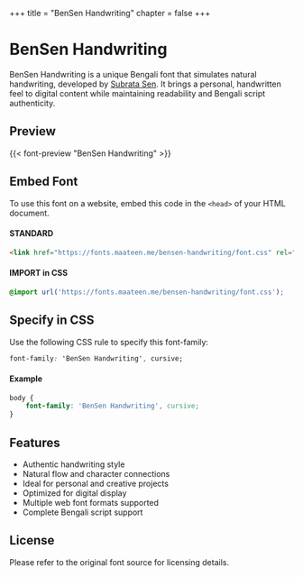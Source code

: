 +++
title = "BenSen Handwriting"
chapter = false
+++

# BenSen Handwriting

BenSen Handwriting is a unique Bengali font that simulates natural handwriting, developed by [Subrata Sen](http://www.subratasen.com/). It brings a personal, handwritten feel to digital content while maintaining readability and Bengali script authenticity.

## Preview

{{< font-preview "BenSen Handwriting" >}}

## Embed Font

To use this font on a website, embed this code in the `<head>` of your HTML document.

#### STANDARD

```html
<link href="https://fonts.maateen.me/bensen-handwriting/font.css" rel="stylesheet">
```

#### IMPORT in CSS

```css
@import url('https://fonts.maateen.me/bensen-handwriting/font.css');
```

## Specify in CSS

Use the following CSS rule to specify this font-family:

```css
font-family: 'BenSen Handwriting', cursive;
```

#### Example

```css
body {
    font-family: 'BenSen Handwriting', cursive;
}
```

## Features
- Authentic handwriting style
- Natural flow and character connections
- Ideal for personal and creative projects
- Optimized for digital display
- Multiple web font formats supported
- Complete Bengali script support

## License
Please refer to the original font source for licensing details.